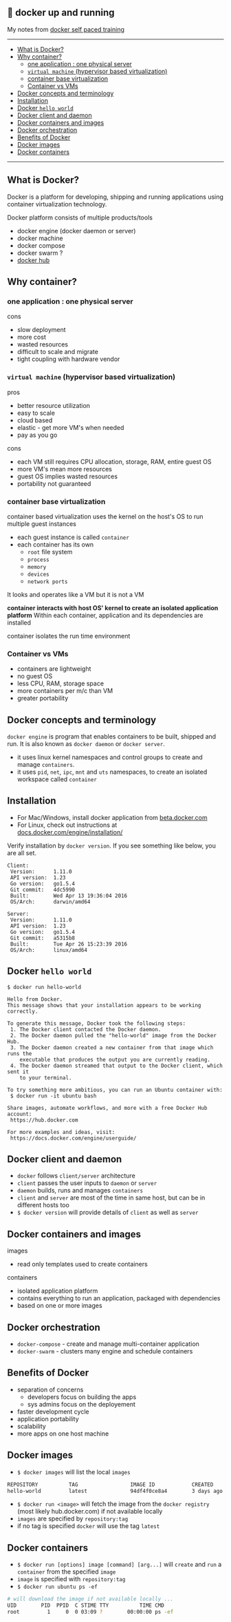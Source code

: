 🐳 docker up and running
---

My notes from [docker self paced training](https://training.docker.com/self-paced-training)

---

<!-- START doctoc generated TOC please keep comment here to allow auto update -->
<!-- DON'T EDIT THIS SECTION, INSTEAD RE-RUN doctoc TO UPDATE -->


- [What is Docker?](#what-is-docker)
- [Why container?](#why-container)
  - [one application : one physical server](#one-application--one-physical-server)
  - [`virtual machine` (hypervisor based virtualization)](#virtual-machine-hypervisor-based-virtualization)
  - [container base virtualization](#container-base-virtualization)
  - [Container vs VMs](#container-vs-vms)
- [Docker concepts and terminology](#docker-concepts-and-terminology)
- [Installation](#installation)
- [Docker `hello world`](#docker-hello-world)
- [Docker client and daemon](#docker-client-and-daemon)
- [Docker containers and images](#docker-containers-and-images)
- [Docker orchestration](#docker-orchestration)
- [Benefits of Docker](#benefits-of-docker)
- [Docker images](#docker-images)
- [Docker containers](#docker-containers)

<!-- END doctoc generated TOC please keep comment here to allow auto update -->

---
## What is Docker?

Docker is a platform for developing, shipping and running applications using container virtualization technology.

Docker platform consists of multiple products/tools
- docker engine (docker daemon or server)
- docker machine
- docker compose
- docker swarm ?
- [docker hub](https://hub.docker.com/)

## Why container?

### one application : one physical server

cons

- slow deployment
- more cost
- wasted resources
- difficult to scale and migrate
- tight coupling with hardware vendor

### `virtual machine` (hypervisor based virtualization)

pros

- better resource utilization
- easy to scale
- cloud based
- elastic - get more VM's when needed
- pay as you go

cons

- each VM still requires CPU allocation, storage, RAM, entire guest OS
- more VM's mean more resources
- guest OS implies wasted resources
- portability not guaranteed

### container base virtualization

container based virtualization uses the kernel on the host's OS to run multiple guest instances

- each guest instance is called `container`
- each container has its own
  - `root` file system
  - `process`
  - `memory`
  - `devices`
  - `network ports`

It looks and operates like a VM but it is not a VM

**container interacts with host OS' kernel to create an isolated application platform**
Within each container, application and its dependencies are installed

container isolates the run time environment

### Container vs VMs

- containers are lightweight
- no guest OS
- less CPU, RAM, storage space
- more containers per m/c than VM
- greater portability

## Docker concepts and terminology

`docker engine` is program that enables containers to be built, shipped and run.
It is also known as `docker daemon` or `docker server`.
- it uses linux kernel namespaces and control groups to create and manage `containers`.
- it uses `pid`, `net`, `ipc`, `mnt` and `uts` namespaces, to create an isolated workspace called `container`

## Installation

- For Mac/Windows, install docker application from [beta.docker.com](https://beta.docker.com/)
- For Linux, check out instructions at [docs.docker.com/engine/installation/](https://docs.docker.com/engine/installation/)

Verify installation by `docker version`.
If you see something like below, you are all set.
```
Client:
 Version:      1.11.0
 API version:  1.23
 Go version:   go1.5.4
 Git commit:   4dc5990
 Built:        Wed Apr 13 19:36:04 2016
 OS/Arch:      darwin/amd64

Server:
 Version:      1.11.0
 API version:  1.23
 Go version:   go1.5.4
 Git commit:   a5315b8
 Built:        Tue Apr 26 15:23:39 2016
 OS/Arch:      linux/amd64
 ```

## Docker `hello world`

```
$ docker run hello-world

Hello from Docker.
This message shows that your installation appears to be working correctly.

To generate this message, Docker took the following steps:
 1. The Docker client contacted the Docker daemon.
 2. The Docker daemon pulled the "hello-world" image from the Docker Hub.
 3. The Docker daemon created a new container from that image which runs the
    executable that produces the output you are currently reading.
 4. The Docker daemon streamed that output to the Docker client, which sent it
    to your terminal.

To try something more ambitious, you can run an Ubuntu container with:
 $ docker run -it ubuntu bash

Share images, automate workflows, and more with a free Docker Hub account:
 https://hub.docker.com

For more examples and ideas, visit:
 https://docs.docker.com/engine/userguide/
```

## Docker client and daemon

- `docker` follows `client/server` architecture
- `client` passes the user inputs to `daemon` or `server`
- `daemon` builds, runs and manages `containers`
- `client` and `server` are most of the time in same host, but can be in different hosts too
- `$ docker version` will provide details of `client` as well as `server`

## Docker containers and images

images
- read only templates used to create containers

containers
- isolated application platform
- contains everything to run an application, packaged with dependencies
- based on one or more images

## Docker orchestration

- `docker-compose` - create and manage multi-container application
- `docker-swarm` - clusters many engine and schedule containers

## Benefits of Docker

- separation of concerns
  - developers focus on building the apps
  - sys admins focus on the deployement
- faster development cycle
- application portability
- scalability
- more apps on one host machine

## Docker images

- `$ docker images` will list the local `images`
```sh
REPOSITORY          TAG                 IMAGE ID            CREATED             SIZE
hello-world         latest              94df4f0ce8a4        3 days ago          967 B
```
- `$ docker run <image>` will fetch the image from the `docker registry` (most likely hub.docker.com) if not available locally
- `images` are specified by `repository:tag`
- if no tag is specified `docker` will use the tag `latest`

## Docker containers

- `$ docker run [options] image [command] [arg...]` will `create` and `run` a `container` from the specified `image`
- `image` is specified with `repository:tag`
- `$ docker run ubuntu ps -ef`
```sh
# will download the image if not available locally ...
UID        PID  PPID  C STIME TTY          TIME CMD
root         1     0  0 03:09 ?        00:00:00 ps -ef
```
